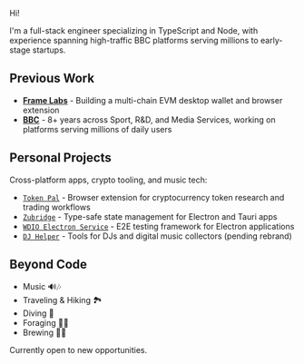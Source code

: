 Hi!

I'm a full-stack engineer specializing in TypeScript and Node, with experience spanning high-traffic BBC platforms serving millions to early-stage startups.

## Previous Work
* **[Frame Labs](https://frame.sh)** - Building a multi-chain EVM desktop wallet and browser extension
* **[BBC](https://bbc.co.uk)** - 8+ years across Sport, R&D, and Media Services, working on platforms serving millions of daily users

## Personal Projects
Cross-platform apps, crypto tooling, and music tech:

* [`Token Pal`](https://github.com/goosewobbler/token-pal) - Browser extension for cryptocurrency token research and trading workflows
* [`Zubridge`](https://github.com/goosewobbler/zubridge) - Type-safe state management for Electron and Tauri apps
* [`WDIO Electron Service`](https://github.com/webdriverio-community/wdio-electron-service) - E2E testing framework for Electron applications
* [`DJ Helper`](https://github.com/goosewobbler/dj-helper) - Tools for DJs and digital music collectors (pending rebrand)

## Beyond Code
* Music 🔊🎶
* Traveling & Hiking 🏞
* Diving 🤿
* Foraging 🌿🍄
* Brewing 🍷🍺

Currently open to new opportunities.
